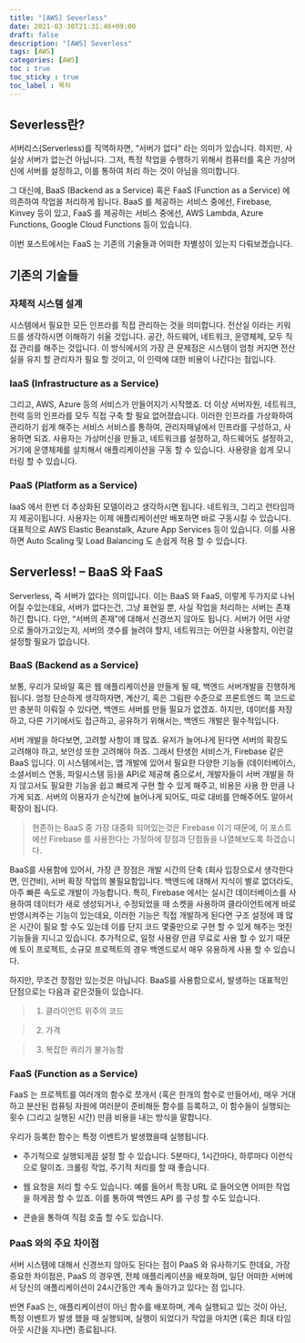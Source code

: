 ```yaml
---
title: "[AWS] Severless"
date: 2021-03-30T21:31:46+09:00
draft: false
description: "[AWS] Severless"
tags: [AWS]
categories: [AWS]
toc : true
toc_sticky : true
toc_label : 목차
---
```

## Severless란?

서버리스(Serverless)를 직역하자면, “서버가 없다” 라는 의미가 있습니다. 하지만, 사실상 서버가 없는건 아닙니다. 그저, 특정 작업을 수행하기 위해서 컴퓨터를 혹은 가상머신에 서버를 설정하고, 이를 통하여 처리 하는 것이 아님을 의미합니다.

그 대신에, BaaS (Backend as a Service) 혹은 FaaS (Function as a Service) 에 의존하여 작업을 처리하게 됩니다. BaaS 를 제공하는 서비스 중에선, Firebase, Kinvey 등이 있고, FaaS 를 제공하는 서비스 중에선, AWS Lambda, Azure Functions, Google Cloud Functions 등이 있습니다.

이번 포스트에서는 FaaS 는 기존의 기술들과 어떠한 차별성이 있는지 다뤄보겠습니다.

## 기존의 기술들

### 자체적 시스템 설계

시스템에서 필요한 모든 인프라를 직접 관리하는 것을 의미합니다. 전산실 이라는 키워드를 생각하시면 이해하기 쉬울 것입니다. 공간, 하드웨어, 네트워크, 운영체제, 모두 직접 관리를 해주는 것입니다. 이 방식에서의 가장 큰 문제점은 시스템이 엄청 커지면 전산실을 유지 할 관리자가 필요 할 것이고, 이 인력에 대한 비용이 나간다는 점입니다.

### IaaS (Infrastructure as a Service)
그리고, AWS, Azure 등의 서비스가 만들어지기 시작했죠. 더 이상 서버자원, 네트워크, 전력 등의 인프라를 모두 직접 구축 할 필요 없어졌습니다. 이러한 인프라를 가상화하여 관리하기 쉽게 해주는 서비스 서비스를 통하여, 관리자패널에서 인프라를 구성하고, 사용하면 되죠. 사용자는 가상머신을 만들고, 네트워크를 설정하고, 하드웨어도 설정하고, 거기에 운영체제를 설치해서 애플리케이션을 구동 할 수 있습니다. 사용량을 쉽게 모니터링 할 수 있습니다.

### PaaS (Platform as a Service)
IaaS 에서 한번 더 추상화된 모델이라고 생각하시면 됩니다. 네트워크, 그리고 런타임까지 제공이됩니다. 사용자는 이제 애플리케이션만 배포하면 바로 구동시킬 수 있습니다. 대표적으로 AWS Elastic Beanstalk, Azure App Services 등이 있습니다. 이를 사용하면 Auto Scaling 및 Load Balancing 도 손쉽게 적용 할 수 있습니다.

## Serverless! – BaaS 와 FaaS
Serverless, 즉 서버가 없다는 의미입니다. 이는 BaaS 와 FaaS, 이렇게 두가지로 나뉘어질 수있는데요, 서버가 없다는건, 그냥 표현일 뿐, 사실 작업을 처리하는 서버는 존재하긴 합니다. 다만, “서버의 존재”에 대해서 신경쓰지 않아도 됩니다. 서버가 어떤 사양으로 돌아가고있는지, 서버의 갯수를 늘려야 할지, 네트워크는 어떤걸 사용할지, 이런걸 설정할 필요가 없습니다.

### BaaS (Backend as a Service)

보통, 우리가 모바일 혹은 웹 애플리케이션을 만들게 될 때, 백엔드 서버개발을 진행하게 됩니다. 엄청 단순하게 생각하자면, 계산기, 혹은 그림판 수준으로 프론트엔드 쪽 코드로만 충분히 이뤄질 수 있다면, 백엔드 서버를 만들 필요가 없겠죠. 하지만, 데이터를 저장하고, 다른 기기에서도 접근하고, 공유하기 위해서는, 백엔드 개발은 필수적입니다.

서버 개발을 하다보면, 고려할 사항이 꽤 많죠. 유저가 늘어나게 된다면 서버의 확장도 고려해야 하고, 보안성 또한 고려해야 하죠. 그래서 탄생한 서비스가, Firebase 같은 BaaS 입니다. 이 시스템에서는, 앱 개발에 있어서 필요한 다양한 기능들 (데이터베이스, 소셜서비스 연동, 파일시스템 등)을 API로 제공해 줌으로서, 개발자들이 서버 개발을 하지 않고서도 필요한 기능을 쉽고 빠르게 구현 할 수 있게 해주고, 비용은 사용 한 만큼 나가게 되죠. 서버의 이용자가 순식간에 늘어나게 되어도, 따로 대비를 안해주어도 알아서 확장이 됩니다.

> 현존하는 BaaS 중 가장 대중화 되어있는것은 Firebase 이기 때문에, 이 포스트에선 Firebase 를 사용한다는 가정하에 장점과 단점들을 나열해보도록 하겠습니다.

BaaS를 사용함에 있어서, 가장 큰 장점은 개발 시간의 단축 (회사 입장으로서 생각한다면, 인건비), 서버 확장 작업의 불필요함입니다. 백엔드에 대해서 지식이 별로 없더라도, 아주 빠른 속도로 개발이 가능합니다. 특히, Firebase 에서는 실시간 데이터베이스를 사용하여 데이터가 새로 생성되거나, 수정되었을 때 소켓을 사용하여 클라이언트에게 바로 반영시켜주는 기능이 있는데요, 이러한 기능은 직접 개발하게 된다면 구조 설정에 꽤 많은 시간이 필요 할 수도 있는데 이를 단지 코드 몇줄만으로 구현 할 수 있게 해주는 멋진 기능들을 지니고 있습니다. 추가적으로, 일정 사용량 만큼 무료로 사용 할 수 있기 때문에 토이 프로젝트, 소규모 프로젝트의 경우 백엔드로서 매우 유용하게 사용 할 수 있습니다.

하지만, 무조건 장점만 있는것은 아닙니다. BaaS를 사용함으로서, 발생하는 대표적인 단점으로는 다음과 같은것들이 있습니다.

> 1. 클라이언트 위주의 코드

> 2. 가격

> 3. 복잡한 쿼리가 불가능함

### FaaS (Function as a Service)

FaaS 는 프로젝트를 여러개의 함수로 쪼개서 (혹은 한개의 함수로 만들어서), 매우 거대하고 분산된 컴퓨팅 자원에 여러분이 준비해둔 함수를 등록하고, 이 함수들이 실행되는 횟수 (그리고 실행된 시간) 만큼 비용을 내는 방식을 말합니다.

우리가 등록한 함수는 특정 이벤트가 발생했을때 실행됩니다.

- 주기적으로 실행되게끔 설정 할 수 있습니다. 5분마다, 1시간마다, 하루마다 이런식으로 말이죠. 크롤링 작업, 주기적 처리를 할 때 좋습니다.

- 웹 요청을 처리 할 수도 있습니다. 예를 들어서 특정 URL 로 들어오면 어떠한 작업을 하게끔 할 수 있죠. 이를 통하여 백엔드 API 를 구성 할 수도 있습니다.

- 콘솔을 통하여 직접 호출 할 수도 있습니다.

### PaaS 와의 주요 차이점

서버 시스템에 대해서 신경쓰지 않아도 된다는 점이 PaaS 와 유사하기도 한데요, 가장 중요한 차이점은, PaaS 의 경우엔, 전체 애플리케이션을 배포하며, 일단 어떠한 서버에서 당신의 애플리케이션이 24시간동안 계속 돌아가고 있다는 점 입니다.

반면 FaaS 는, 애플리케이션이 아닌 함수를 배포하며, 계속 실행되고 있는 것이 아닌, 특정 이벤트가 발생 했을 때 실행되며, 실행이 되었다가 작업을 마치면 (혹은 최대 타임아웃 시간을 지나면) 종료됩니다.

